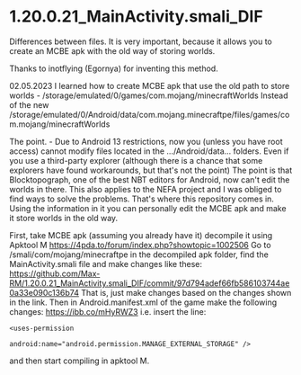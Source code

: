 # 1.20.0.21_MainActivity.smali_DIF
Differences between files. It is very important, because it allows you to create an MCBE apk with the old way of storing worlds.

Thanks to inotflying (Egornya) for inventing this method.

02.05.2023 I learned how to create MCBE apk that use the old path to store worlds - /storage/emulated/0/games/com.mojang/minecraftWorlds Instead of the new /storage/emulated/0/Android/data/com.mojang.minecraftpe/files/games/com.mojang/minecraftWorlds

The point. - Due to Android 13 restrictions, now you (unless you have root access) cannot modify files located in the .../Android/data... folders. Even if you use a third-party explorer (although there is a chance that some explorers have found workarounds, but that's not the point) The point is that Blocktopograph, one of the best NBT editors for Android, now can't edit the worlds in there. This also applies to the NEFA project and I was obliged to find ways to solve the problems. That's where this repository comes in. Using the information in it you can personally edit the MCBE apk and make it store worlds in the old way.

First, take MCBE apk (assuming you already have it) decompile it using Apktool M https://4pda.to/forum/index.php?showtopic=1002506 Go to /smali/com/mojang/minecraftpe in the decompiled apk folder, find the MainActivity.smali file and make changes like these: https://github.com/Max-RM/1.20.0.21_MainActivity.smali_DIF/commit/97d794adef66fb586103744ae0a33e090c136b74 That is, just make changes based on the changes shown in the link. Then in Android.manifest.xml of the game make the following changes: https://ibb.co/mHyRWZ3 i.e. insert the line:
```
<uses-permission

android:name="android.permission.MANAGE_EXTERNAL_STORAGE" />
```
and then start compiling in apktool M.

